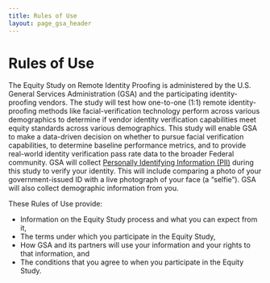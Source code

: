 ```yaml
---
title: Rules of Use
layout: page_gsa_header
---
```

# Rules of Use
The Equity Study on Remote Identity Proofing is administered by the U.S. General Services Administration (GSA) and the participating identity-proofing vendors. The study will test how one-to-one (1:1) remote identity-proofing methods like facial-verification technology perform across various demographics to determine if vendor identity verification capabilities meet equity standards across various demographics. This study will enable GSA to make a data-driven decision on whether to pursue facial verification capabilities, to determine baseline performance metrics, and to provide real-world identity verification pass rate data to the broader Federal community. 
GSA will collect [Personally Identifying Information (PII)](https://www.gsa.gov/reference/gsa-privacy-program/rules-and-policies-protecting-pii-privacy-act) during this study to verify your identity. This will include comparing a photo of your government-issued ID with a live photograph of your face (a “selfie”). GSA will also collect demographic information from you.

These Rules of Use provide:
- Information on the Equity Study process and what you can expect from it,
- The terms under which you participate in the Equity Study,
- How GSA and its partners will use your information and your rights to that information, and
- The conditions that you agree to when you participate in the Equity Study.
